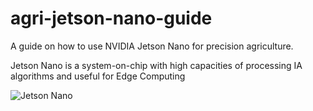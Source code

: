 # agri-jetson-nano-guide
A guide on how to use NVIDIA Jetson Nano for precision agriculture.

Jetson Nano is a system-on-chip with high capacities of processing IA algorithms and useful for Edge Computing

![Jetson Nano](https://github.com/user-attachments/assets/708ded48-cfaa-4506-9a99-5beb8fd0f2b9)

